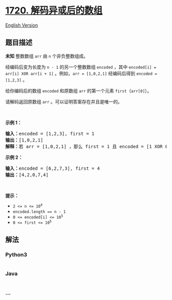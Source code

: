 # [1720. 解码异或后的数组](https://leetcode-cn.com/problems/decode-xored-array)

[English Version](/solution/1500-1599/1720.Decode%20XORed%20Array/README_EN.md)

## 题目描述

<!-- 这里写题目描述 -->
<p><strong>未知</strong> 整数数组 <code>arr</code> 由 <code>n</code> 个非负整数组成。</p>

<p>经编码后变为长度为 <code>n - 1</code> 的另一个整数数组 <code>encoded</code> ，其中 <code>encoded[i] = arr[i] XOR arr[i + 1]</code> 。例如，<code>arr = [1,0,2,1]</code> 经编码后得到 <code>encoded = [1,2,3]</code> 。</p>

<p>给你编码后的数组 <code>encoded</code> 和原数组 <code>arr</code> 的第一个元素 <code>first</code>（<code>arr[0]</code>）。</p>

<p>请解码返回原数组 <code>arr</code> 。可以证明答案存在并且是唯一的。</p>

<p> </p>

<p><strong>示例 1：</strong></p>

<pre>
<strong>输入：</strong>encoded = [1,2,3], first = 1
<strong>输出：</strong>[1,0,2,1]
<strong>解释：</strong>若 arr = [1,0,2,1] ，那么 first = 1 且 encoded = [1 XOR 0, 0 XOR 2, 2 XOR 1] = [1,2,3]
</pre>

<p><strong>示例 2：</strong></p>

<pre>
<strong>输入：</strong>encoded = [6,2,7,3], first = 4
<strong>输出：</strong>[4,2,0,7,4]
</pre>

<p> </p>

<p><strong>提示：</strong></p>

<ul>
	<li><code>2 <= n <= 10<sup>4</sup></code></li>
	<li><code>encoded.length == n - 1</code></li>
	<li><code>0 <= encoded[i] <= 10<sup>5</sup></code></li>
	<li><code>0 <= first <= 10<sup>5</sup></code></li>
</ul>



## 解法

<!-- 这里可写通用的实现逻辑 -->


<!-- tabs:start -->

### **Python3**

<!-- 这里可写当前语言的特殊实现逻辑 -->

```python

```

### **Java**

<!-- 这里可写当前语言的特殊实现逻辑 -->

```java

```

### **...**
```

```

<!-- tabs:end -->